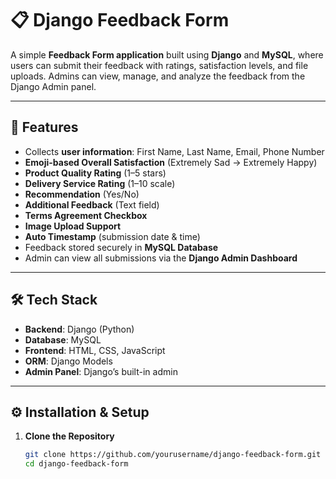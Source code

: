 # 📋 Django Feedback Form

A simple **Feedback Form application** built using **Django** and **MySQL**, where users can submit their feedback with ratings, satisfaction levels, and file uploads. Admins can view, manage, and analyze the feedback from the Django Admin panel.

---

## 🚀 Features

- Collects **user information**: First Name, Last Name, Email, Phone Number  
- **Emoji-based Overall Satisfaction** (Extremely Sad → Extremely Happy)  
- **Product Quality Rating** (1–5 stars)  
- **Delivery Service Rating** (1–10 scale)  
- **Recommendation** (Yes/No)  
- **Additional Feedback** (Text field)  
- **Terms Agreement Checkbox**  
- **Image Upload Support**  
- **Auto Timestamp** (submission date & time)  
- Feedback stored securely in **MySQL Database**  
- Admin can view all submissions via the **Django Admin Dashboard**

---

## 🛠️ Tech Stack

- **Backend**: Django (Python)  
- **Database**: MySQL  
- **Frontend**: HTML, CSS, JavaScript  
- **ORM**: Django Models  
- **Admin Panel**: Django’s built-in admin  

---

## ⚙️ Installation & Setup

1. **Clone the Repository**
   ```bash
   git clone https://github.com/yourusername/django-feedback-form.git
   cd django-feedback-form
